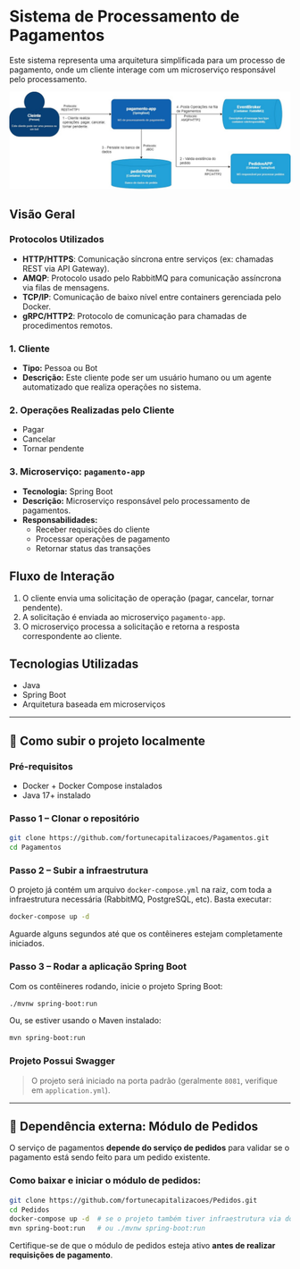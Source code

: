 # Sistema de Processamento de Pagamentos

Este sistema representa uma arquitetura simplificada para um processo de pagamento, onde um cliente interage com um microserviço responsável pelo processamento.

![Diagrama da Arquitetura](https://raw.githubusercontent.com/fortunecapitalizacoes/Pagamentos/refs/heads/main/Pagamentos.jpg)

## Visão Geral

### Protocolos Utilizados

- **HTTP/HTTPS**: Comunicação síncrona entre serviços (ex: chamadas REST via API Gateway).
- **AMQP**: Protocolo usado pelo RabbitMQ para comunicação assíncrona via filas de mensagens.
- **TCP/IP**: Comunicação de baixo nível entre containers gerenciada pelo Docker.
- **gRPC/HTTP2**: Protocolo de comunicação para chamadas de procedimentos remotos.

### 1. Cliente
- **Tipo:** Pessoa ou Bot
- **Descrição:** Este cliente pode ser um usuário humano ou um agente automatizado que realiza operações no sistema.

### 2. Operações Realizadas pelo Cliente
- Pagar
- Cancelar
- Tornar pendente

### 3. Microserviço: `pagamento-app`
- **Tecnologia:** Spring Boot
- **Descrição:** Microserviço responsável pelo processamento de pagamentos.
- **Responsabilidades:**
  - Receber requisições do cliente
  - Processar operações de pagamento
  - Retornar status das transações

## Fluxo de Interação

1. O cliente envia uma solicitação de operação (pagar, cancelar, tornar pendente).
2. A solicitação é enviada ao microserviço `pagamento-app`.
3. O microserviço processa a solicitação e retorna a resposta correspondente ao cliente.

## Tecnologias Utilizadas
- Java
- Spring Boot
- Arquitetura baseada em microserviços
---

## 🚀 Como subir o projeto localmente

### Pré-requisitos

- Docker + Docker Compose instalados
- Java 17+ instalado

### Passo 1 – Clonar o repositório

```bash
git clone https://github.com/fortunecapitalizacoes/Pagamentos.git
cd Pagamentos
```

### Passo 2 – Subir a infraestrutura

O projeto já contém um arquivo `docker-compose.yml` na raiz, com toda a infraestrutura necessária (RabbitMQ, PostgreSQL, etc). Basta executar:

```bash
docker-compose up -d
```

Aguarde alguns segundos até que os contêineres estejam completamente iniciados.

### Passo 3 – Rodar a aplicação Spring Boot

Com os contêineres rodando, inicie o projeto Spring Boot:

```bash
./mvnw spring-boot:run
```

Ou, se estiver usando o Maven instalado:

```bash
mvn spring-boot:run
```
### Projeto Possui Swagger
> O projeto será iniciado na porta padrão (geralmente `8081`, verifique em `application.yml`).

---

## 🔗 Dependência externa: Módulo de Pedidos

O serviço de pagamentos **depende do serviço de pedidos** para validar se o pagamento está sendo feito para um pedido existente.

### Como baixar e iniciar o módulo de pedidos:

```bash
git clone https://github.com/fortunecapitalizacoes/Pedidos.git
cd Pedidos
docker-compose up -d  # se o projeto também tiver infraestrutura via docker-compose
mvn spring-boot:run   # ou ./mvnw spring-boot:run
```

Certifique-se de que o módulo de pedidos esteja ativo **antes de realizar requisições de pagamento**.


